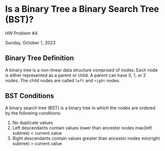 # Is a Binary Tree a Binary Search Tree (BST)?

HW Problem #4

Sunday, October 1, 2023

## Binary Tree Definition

A binary tree is a non-linear data structure comprised of nodes.  Each node is either represented as a parent or child.  A parent can have 0, 1, or 2 nodes.  The child nodes are called `left` and `right` nodes.


## BST Conditions

A binary search tree (BST) is a binary tree in which the nodes are ordered by the following conditions:

1. No duplicate values
2. Left descendants contain values lower than ancestor nodes
    max(left subtree) < current.value
3. Right descendants contain values greater than ancestor nodes
    min(right subtree) > current.value
